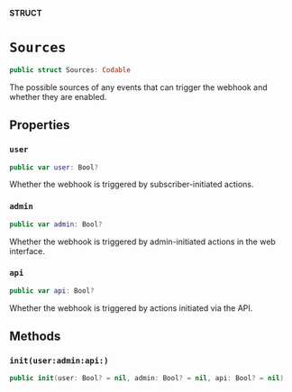 **STRUCT**

# `Sources`

```swift
public struct Sources: Codable
```

The possible sources of any events that can trigger the webhook and whether they are enabled.

## Properties
### `user`

```swift
public var user: Bool?
```

Whether the webhook is triggered by subscriber-initiated actions.

### `admin`

```swift
public var admin: Bool?
```

Whether the webhook is triggered by admin-initiated actions in the web interface.

### `api`

```swift
public var api: Bool?
```

Whether the webhook is triggered by actions initiated via the API.

## Methods
### `init(user:admin:api:)`

```swift
public init(user: Bool? = nil, admin: Bool? = nil, api: Bool? = nil)
```
